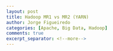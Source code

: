 ```yaml
---
layout: post
title: Hadoop MR1 vs MR2 (YARN)
author: Jorge Figueiredo
categories: [Apache, Big Data, Hadoop]
comments: true
excerpt_separator: <!--more-->
---
```



 
<!--more-->
